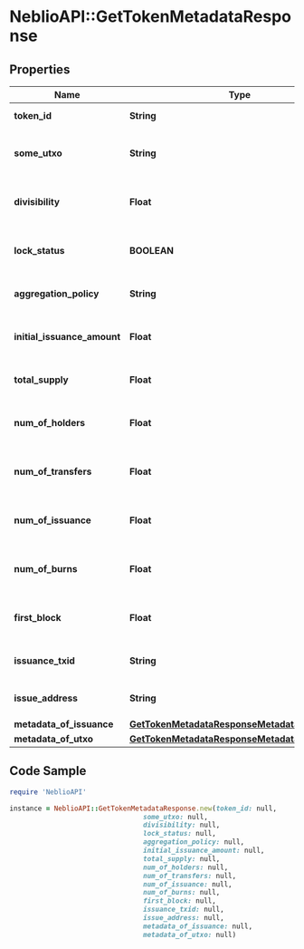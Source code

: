 # NeblioAPI::GetTokenMetadataResponse

## Properties
Name | Type | Description | Notes
------------ | ------------- | ------------- | -------------
**token_id** | **String** | ID of the token | [optional] 
**some_utxo** | **String** | Example UTXO containing this token. | [optional] 
**divisibility** | **Float** | Decimal places the token is divisible to | [optional] 
**lock_status** | **BOOLEAN** | Whether issuance of more tokens is locked | [optional] 
**aggregation_policy** | **String** | Whether the tokens are aggregatable | [optional] 
**initial_issuance_amount** | **Float** | Total tokens issued in initial issuance | [optional] 
**total_supply** | **Float** | Total number of tokens in supply | [optional] 
**num_of_holders** | **Float** | Total number of addresses this token is held at | [optional] 
**num_of_transfers** | **Float** | Total number of transactions of this token | [optional] 
**num_of_issuance** | **Float** | Total number of times this token has been issued | [optional] 
**num_of_burns** | **Float** | Number of times tokens have been burned | [optional] 
**first_block** | **Float** | Block number token was issued in | [optional] 
**issuance_txid** | **String** | TXID the token was issued with | [optional] 
**issue_address** | **String** | Address that issued the tokens | [optional] 
**metadata_of_issuance** | [**GetTokenMetadataResponseMetadataOfIssuance**](GetTokenMetadataResponseMetadataOfIssuance.md) |  | [optional] 
**metadata_of_utxo** | [**GetTokenMetadataResponseMetadataOfUtxo**](GetTokenMetadataResponseMetadataOfUtxo.md) |  | [optional] 

## Code Sample

```ruby
require 'NeblioAPI'

instance = NeblioAPI::GetTokenMetadataResponse.new(token_id: null,
                                 some_utxo: null,
                                 divisibility: null,
                                 lock_status: null,
                                 aggregation_policy: null,
                                 initial_issuance_amount: null,
                                 total_supply: null,
                                 num_of_holders: null,
                                 num_of_transfers: null,
                                 num_of_issuance: null,
                                 num_of_burns: null,
                                 first_block: null,
                                 issuance_txid: null,
                                 issue_address: null,
                                 metadata_of_issuance: null,
                                 metadata_of_utxo: null)
```


